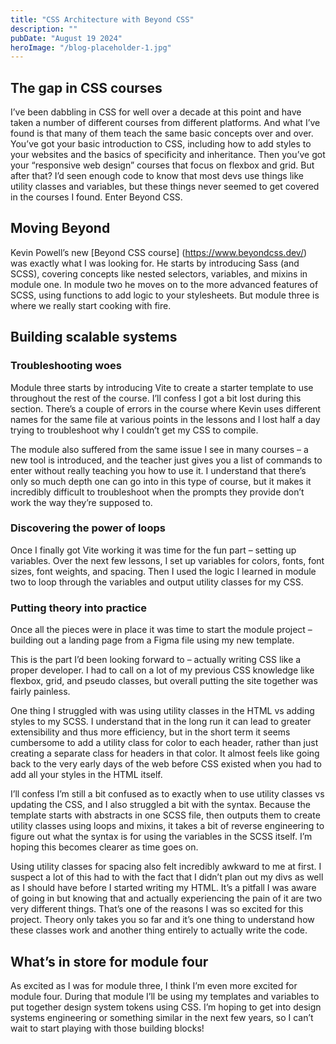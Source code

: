 ```yaml
---
title: "CSS Architecture with Beyond CSS"
description: ""
pubDate: "August 19 2024"
heroImage: "/blog-placeholder-1.jpg"
---
```


## The gap in CSS courses

I’ve been dabbling in CSS for well over a decade at this point and have taken a number of different courses from different platforms. And what I’ve found is that many of them teach the same basic concepts over and over. You’ve got your basic introduction to CSS, including how to add styles to your websites and the basics of specificity and inheritance. Then you’ve got your “responsive web design” courses that focus on flexbox and grid. But after that? I’d seen enough code to know that most devs use things like utility classes and variables, but these things never seemed to get covered in the courses I found. Enter Beyond CSS.

## Moving Beyond

Kevin Powell’s new [Beyond CSS course] (https://www.beyondcss.dev/) was exactly what I was looking for. He starts by introducing Sass (and SCSS), covering concepts like nested selectors, variables, and mixins in module one. In module two he moves on to the more advanced features of SCSS, using functions to add logic to your stylesheets. But module three is where we really start cooking with fire.

## Building scalable systems

### Troubleshooting woes

Module three starts by introducing Vite to create a starter template to use throughout the rest of the course. I’ll confess I got a bit lost during this section. There’s a couple of errors in the course where Kevin uses different names for the same file at various points in the lessons and I lost half a day trying to troubleshoot why I couldn’t get my CSS to compile.

The module also suffered from the same issue I see in many courses – a new tool is introduced, and the teacher just gives you a list of commands to enter without really teaching you how to use it. I understand that there’s only so much depth one can go into in this type of course, but it makes it incredibly difficult to troubleshoot when the prompts they provide don’t work the way they’re supposed to.

### Discovering the power of loops

Once I finally got Vite working it was time for the fun part – setting up variables. Over the next few lessons, I set up variables for colors, fonts, font sizes, font weights, and spacing. Then I used the logic I learned in module two to loop through the variables and output utility classes for my CSS.

### Putting theory into practice

Once all the pieces were in place it was time to start the module project – building out a landing page from a Figma file using my new template.

This is the part I’d been looking forward to – actually writing CSS like a proper developer. I had to call on a lot of my previous CSS knowledge like flexbox, grid, and pseudo classes, but overall putting the site together was fairly painless.

One thing I struggled with was using utility classes in the HTML vs adding styles to my SCSS. I understand that in the long run it can lead to greater extensibility and thus more efficiency, but in the short term it seems cumbersome to add a utility class for color to each header, rather than just creating a separate class for headers in that color. It almost feels like going back to the very early days of the web before CSS existed when you had to add all your styles in the HTML itself.

I’ll confess I’m still a bit confused as to exactly when to use utility classes vs updating the CSS, and I also struggled a bit with the syntax. Because the template starts with abstracts in one SCSS file, then outputs them to create utility classes using loops and mixins, it takes a bit of reverse engineering to figure out what the syntax is for using the variables in the SCSS itself. I’m hoping this becomes clearer as time goes on.

Using utility classes for spacing also felt incredibly awkward to me at first. I suspect a lot of this had to with the fact that I didn’t plan out my divs as well as I should have before I started writing my HTML. It’s a pitfall I was aware of going in but knowing that and actually experiencing the pain of it are two very different things. That’s one of the reasons I was so excited for this project. Theory only takes you so far and it’s one thing to understand how these classes work and another thing entirely to actually write the code.

## What’s in store for module four

As excited as I was for module three, I think I’m even more excited for module four. During that module I’ll be using my templates and variables to put together design system tokens using CSS. I’m hoping to get into design systems engineering or something similar in the next few years, so I can’t wait to start playing with those building blocks!
